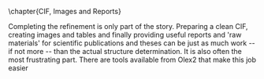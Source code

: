 \chapter{CIF, Images and Reports}

Completing the refinement is only part of the story. Preparing a clean CIF, creating images and tables and finally providing useful reports and 'raw materials' for scientific publications and theses can be just as much work -- if not more -- than the actual structure determination. It is also often the most frustrating part. There are tools available from Olex2 that make this job easier
